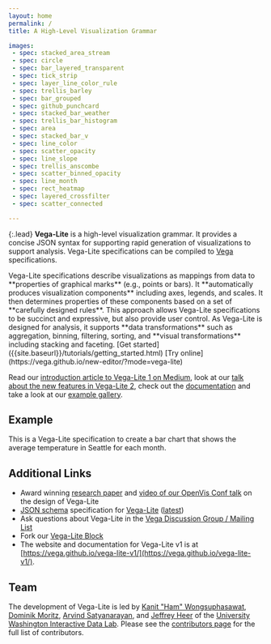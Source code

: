 ```yaml
---
layout: home
permalink: /
title: A High-Level Visualization Grammar

images:
 - spec: stacked_area_stream
 - spec: circle
 - spec: bar_layered_transparent
 - spec: tick_strip
 - spec: layer_line_color_rule
 - spec: trellis_barley
 - spec: bar_grouped
 - spec: github_punchcard
 - spec: stacked_bar_weather
 - spec: trellis_bar_histogram
 - spec: area
 - spec: stacked_bar_v
 - spec: line_color
 - spec: scatter_opacity
 - spec: line_slope
 - spec: trellis_anscombe
 - spec: scatter_binned_opacity
 - spec: line_month
 - spec: rect_heatmap
 - spec: layered_crossfilter
 - spec: scatter_connected

---
```


{:.lead}
**Vega-Lite** is a high-level visualization grammar. It provides a concise JSON syntax for supporting rapid generation of visualizations to support analysis. Vega-Lite specifications can be compiled to [Vega](http://vega.github.io/vega) specifications.


<span class="lead-columns">
  <span>
    Vega-Lite specifications describe visualizations as mappings from data to **properties of graphical marks** (e.g., points or bars). It **automatically produces visualization components** including axes, legends, and scales. It then determines properties of these components based on a set of **carefully designed rules**. This approach allows Vega-Lite specifications to be succinct and expressive, but also provide user control. As Vega-Lite is designed for analysis, it supports **data transformations** such as aggregation, binning, filtering, sorting, and **visual transformations** including stacking and faceting.
  </span>
  <span class="lead-buttons">
    [Get started]({{site.baseurl}}/tutorials/getting_started.html)
    [Try online](https://vega.github.io/new-editor/?mode=vega-lite)
  </span>
</span>

Read our [introduction article to Vega-Lite 1 on Medium](https://medium.com/p/438f9215f09e), look at our [talk about the new features in Vega-Lite 2](https://www.domoritz.de/talks/VegaLite-OpenVisConf-2017.pdf), check out the [documentation]({{site.baseurl}}/docs/) and take a look at our [example gallery]({{site.baseurl}}/examples/).

## Example

This is a Vega-Lite specification to create a bar chart that shows the average temperature in Seattle for each month.

<div class="vl-example" data-name="bar_month"></div>

## Additional Links

* Award winning [research paper](http://idl.cs.washington.edu/papers/vega-lite) and [video of our OpenVis Conf talk](https://www.youtube.com/watch?v=9uaHRWj04D4) on the design of Vega-Lite
* [JSON schema](http://json-schema.org/) specification for [Vega-Lite](https://github.com/vega/schema) ([latest](https://vega.github.io/schema/vega-lite/v2.json))
* Ask questions about Vega-Lite in the [Vega Discussion Group / Mailing List](https://groups.google.com/forum/?fromgroups#!forum/vega-js)
* Fork our [Vega-Lite Block](https://bl.ocks.org/domoritz/455e1c7872c4b38a58b90df0c3d7b1b9)
* The website and documentation for Vega-Lite v1 is at [https://vega.github.io/vega-lite-v1/](https://vega.github.io/vega-lite-v1/).


## Team

The development of Vega-Lite is led by [Kanit "Ham" Wongsuphasawat](https://twitter.com/kanitw), [Dominik Moritz](https://twitter.com/domoritz), [Arvind Satyanarayan](https://twitter.com/arvindsatya1), and [Jeffrey Heer](https://twitter.com/jeffrey_heer) of the [University Washington Interactive Data Lab](https://idl.cs.washington.edu). Please see the [contributors page](https://github.com/vega/vega-lite/graphs/contributors) for the full list of contributors.
